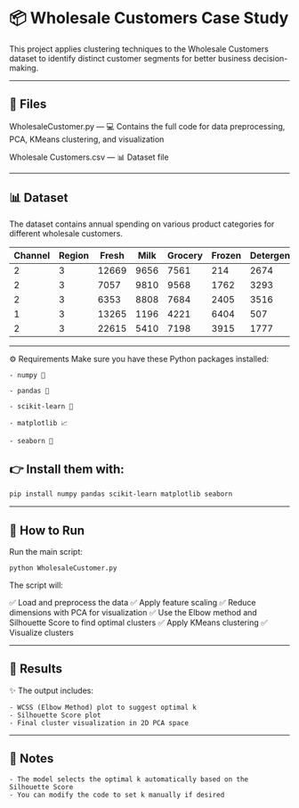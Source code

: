 # 📦 Wholesale Customers Case Study
This project applies clustering techniques to the Wholesale Customers dataset to identify distinct customer segments for better business decision-making.

---

## 📂 Files
WholesaleCustomer.py — 💻 Contains the full code for data preprocessing, PCA, KMeans clustering, and visualization

Wholesale Customers.csv — 📊 Dataset file

---

## 📊 Dataset
The dataset contains annual spending on various product categories for different wholesale customers.

| Channel | Region | Fresh | Milk | Grocery | Frozen | Detergents\_Paper | Delicassen |
| ------- | ------ | ----- | ---- | ------- | ------ | ----------------- | ---------- |
| 2       | 3      | 12669 | 9656 | 7561    | 214    | 2674              | 1338       |
| 2       | 3      | 7057  | 9810 | 9568    | 1762   | 3293              | 1776       |
| 2       | 3      | 6353  | 8808 | 7684    | 2405   | 3516              | 7844       |
| 1       | 3      | 13265 | 1196 | 4221    | 6404   | 507               | 1788       |
| 2       | 3      | 22615 | 5410 | 7198    | 3915   | 1777              | 5185       |

---

⚙️ Requirements
Make sure you have these Python packages installed:

    - numpy 🧮

    - pandas 📝

    - scikit-learn 🤖

    - matplotlib 📈

    - seaborn 🎨

## 👉 Install them with:

```bash
pip install numpy pandas scikit-learn matplotlib seaborn
```

---

## 🚀 How to Run
Run the main script:

```bash
python WholesaleCustomer.py
```

The script will:

✅ Load and preprocess the data
✅ Apply feature scaling
✅ Reduce dimensions with PCA for visualization
✅ Use the Elbow method and Silhouette Score to find optimal clusters
✅ Apply KMeans clustering
✅ Visualize clusters

---

## 📝 Results
✨ The output includes:

    - WCSS (Elbow Method) plot to suggest optimal k
    - Silhouette Score plot
    - Final cluster visualization in 2D PCA space

---

## 📌 Notes
    - The model selects the optimal k automatically based on the Silhouette Score
    - You can modify the code to set k manually if desired
